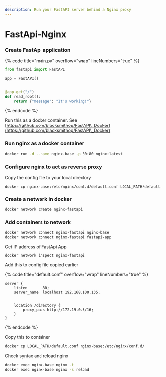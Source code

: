 ```yaml
---
description: Run your FastAPI server behind a Nginx proxy
---
```


# FastApi-Nginx

### Create FastApi application

{% code title="main.py" overflow="wrap" lineNumbers="true" %}
```python
from fastapi import FastAPI

app = FastAPI()


@app.get("/")
def read_root():
    return {"message": "It's working!"}
```
{% endcode %}

Run this as a docker container. See [https://github.com/blacksmithop/FastAPI\_Docker](https://github.com/blacksmithop/FastAPI\_Docker)

### Run nginx as a docker container

```sh
docker run -d --name nginx-base -p 80:80 nginx:latest
```

### Configure nginx to act as reverse proxy

Copy the config file to your local directory

```sh
docker cp nginx-base:/etc/nginx/conf.d/default.conf LOCAL_PATH/default.conf
```

### Create a network in docker

```sh
docker network create nginx-fastapi
```

### Add containers to network

```sh
docker network connect nginx-fastapi nginx-base
docker network connect nginx-fastapi fastapi-app
```

Get IP address of FastApi App

```shell
docker network inspect nginx-fastapi
```

Add this to config file copied earlier

{% code title="default.conf" overflow="wrap" lineNumbers="true" %}
```roboconf
server {
    listen       80;
    server_name  localhost 192.168.100.135;


    location /directory {
        proxy_pass http://172.19.0.3/16;
    }
}
```
{% endcode %}

Copy this to container

```sh
docker cp LOCAL_PATH/default.conf nginx-base:/etc/nginx/conf.d/
```

Check syntax and reload nginx

```sh
docker exec nginx-base nginx -t
docker exec nginx-base nginx -s reload
```

